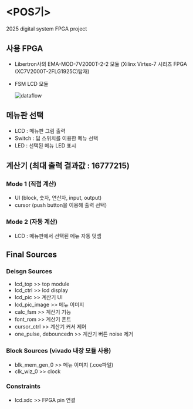 # <POS기>
2025 digital system FPGA project

## 사용 FPGA
- Libertron사의 EMA-MOD-7V2000T-2-2 모듈 (Xilinx Virtex-7 시리즈 FPGA (XC7V2000T-2FLG1925C)탑재)
- FSM LCD 모듈

  ![dataflow](diagram.png)

## 메뉴판 선택
- LCD : 메뉴판 그림 출력
- Switch : 딥 스위치를 이용한 메뉴 선택
- LED : 선택된 메뉴 LED 표시

## 계산기 (최대 출력 결과값 : 16777215)

### Mode 1 (직접 계산)
- UI (block, 숫자, 연산자, input, output)
- cursor (push button을 이용해 출력 선택)

### Mode 2 (자동 계산)
- LCD : 메뉴판에서 선택된 메뉴 자동 덧셈

## Final Sources
### Deisgn Sources
- lcd_top >> top module
- lcd_ctrl >> lcd display
- lcd_pic >> 계산기 UI
- lcd_pic_image >> 메뉴 이미지
- calc_fsm >> 계산기 기능
- font_rom >> 계산기 폰트
- cursor_ctrl >> 계산기 커서 제어
- one_pulse, debouncedn >> 계산기 버튼 noise 제거

### Block Sources (vivado 내장 모듈 사용)
- blk_mem_gen_0 >> 메뉴 이미지 (.coe파일)
- clk_wiz_0 >> clock

### Constraints
- lcd.xdc >> FPGA pin 연결
